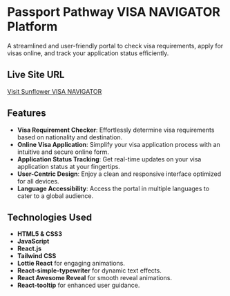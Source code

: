 # Passport Pathway VISA NAVIGATOR Platform

A streamlined and user-friendly portal to check visa requirements, apply for visas online, and track your application status efficiently.

## Live Site URL
[Visit Sunflower VISA NAVIGATOR](https://assignemt-ten.web.app/)

## Features
- **Visa Requirement Checker**: Effortlessly determine visa requirements based on nationality and destination.  
- **Online Visa Application**: Simplify your visa application process with an intuitive and secure online form.  
- **Application Status Tracking**: Get real-time updates on your visa application status at your fingertips.  
- **User-Centric Design**: Enjoy a clean and responsive interface optimized for all devices.  
- **Language Accessibility**: Access the portal in multiple languages to cater to a global audience.

## Technologies Used
- **HTML5 & CSS3**
- **JavaScript**
- **React.js**
- **Tailwind CSS**
- **Lottie React** for engaging animations.
- **React-simple-typewriter** for dynamic text effects.
- **React Awesome Reveal** for smooth reveal animations.
- **React-tooltip** for enhanced user guidance.

